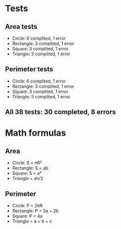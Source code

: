 # Tests
## Area tests
- Circle: 6 complited, 1 error
- Rectangle: 3 complited, 1 error
- Square: 3 complited, 1 error
- Triangle: 3 complited, 1 error

## Perimeter tests
- Circle: 6 complited, 1 error
- Rectangle: 3 complited, 1 error
- Square: 3 complited, 1 error
- Triangle: 3 complited, 1 error

## All 38 tests: 30 completed, 8 errors

# Math formulas
## Area
- Circle: S = πR²
- Rectangle: S = ab
- Square: S = a²
- Triangle = ah/2

## Perimeter
- Circle: P = 2πR
- Rectangle: P = 2a + 2b
- Square: P = 4a
- Triangle = a + b + c
